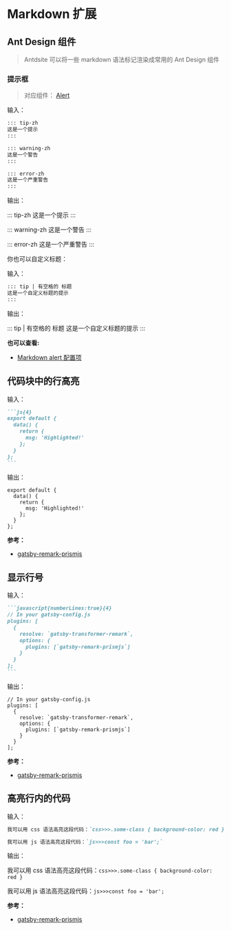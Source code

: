 # Markdown 扩展

## Ant Design 组件

> Antdsite 可以将一些 markdown 语法标记渲染成常用的 Ant Design 组件

### 提示框

> 对应组件： [Alert](https://ant.design/components/alert-cn/)

输入：

```markdown
::: tip-zh
这是一个提示
:::

::: warning-zh
这是一个警告
:::

::: error-zh
这是一个严重警告
:::
```

输出：

::: tip-zh
这是一个提示
:::

::: warning-zh
这是一个警告
:::

::: error-zh
这是一个严重警告
:::

你也可以自定义标题：

输入：

```markdown
::: tip | 有空格的 标题
这是一个自定义标题的提示
:::
```

输出：

::: tip | 有空格的 标题
这是一个自定义标题的提示
:::

**也可以查看:**

- [Markdown alert 配置项](../config/#alert)

## 代码块中的行高亮

输入：

````markdown
```js{4}
export default {
  data() {
    return {
      msg: 'Highlighted!'
    };
  }
};
```
````

输出：

```js{4}
export default {
  data() {
    return {
      msg: 'Highlighted!'
    };
  }
};
```

**参考：**

- [gatsby-remark-prismjs](https://www.npmjs.com/package/gatsby-remark-prismjs#line-highlighting)

## 显示行号

输入：

````markdown
```javascript{numberLines:true}{4}
// In your gatsby-config.js
plugins: [
  {
    resolve: `gatsby-transformer-remark`,
    options: {
      plugins: [`gatsby-remark-prismjs`]
    }
  }
];
```
````

输出：

```javascript{numberLines:true}{4}
// In your gatsby-config.js
plugins: [
  {
    resolve: `gatsby-transformer-remark`,
    options: {
      plugins: [`gatsby-remark-prismjs`]
    }
  }
];
```

**参考：**

- [gatsby-remark-prismjs](https://www.npmjs.com/package/gatsby-remark-prismjs#optional-add-line-numbering)

## 高亮行内的代码

输入：

```markdown
我可以用 css 语法高亮这段代码：`css>>>.some-class { background-color: red }`

我可以用 js 语法高亮这段代码：`js>>>const foo = 'bar';`
```

输出：

我可以用 css 语法高亮这段代码：`css>>>.some-class { background-color: red }`

我可以用 js 语法高亮这段代码：`js>>>const foo = 'bar';`

**参考：**

- [gatsby-remark-prismjs](https://www.npmjs.com/package/gatsby-remark-prismjs#inline-code-blocks)
